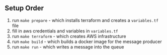 ## Setup Order

1. run `make prepare` - which installs terraform and creates a `variables.tf` file
2. fill in aws credentials and variables in `variables.tf`
3. run `make terraform` - which creates AWS infrastructure
3. run `make build` - which builds a docker image for the message producer
3. run `make run` - which writes a message into the queue